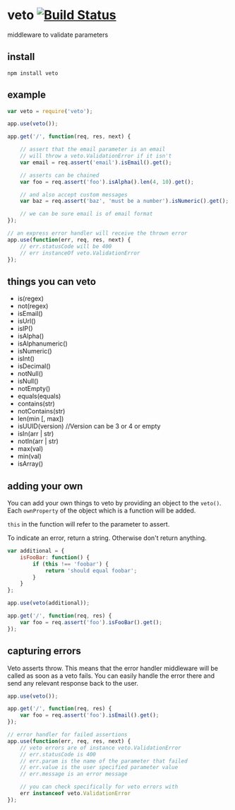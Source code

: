 # veto [![Build Status](https://secure.travis-ci.org/defunctzombie/node-veto.png?branch=master)](http://travis-ci.org/defunctzombie/node-veto) #

middleware to validate parameters

## install

```
npm install veto
```

## example

```javascript
var veto = require('veto');

app.use(veto());

app.get('/', function(req, res, next) {

    // assert that the email parameter is an email
    // will throw a veto.ValidationError if it isn't
    var email = req.assert('email').isEmail().get();

    // asserts can be chained
    var foo = req.assert('foo').isAlpha().len(4, 10).get();

    // and also accept custom messages
    var baz = req.assert('baz', 'must be a number').isNumeric().get();

    // we can be sure email is of email format
});

// an express error handler will receive the thrown error
app.use(function(err, req, res, next) {
    // err.statusCode will be 400
    // err instanceOf veto.ValidationError
});
```

## things you can veto

* is(regex)
* not(regex)
* isEmail()
* isUrl()
* isIP()
* isAlpha()
* isAlphanumeric()
* isNumeric()
* isInt()
* isDecimal()
* notNull()
* isNull()
* notEmpty()
* equals(equals)
* contains(str)
* notContains(str)
* len(min [, max])
* isUUID(version) //Version can be 3 or 4 or empty
* isIn(arr | str)
* notIn(arr | str)
* max(val)
* min(val)
* isArray()

## adding your own

You can add your own things to veto by providing an object to the ```veto()```. Each ```ownProperty``` of the object which is a function will be added.

```this``` in the function will refer to the parameter to assert.

To indicate an error, return a string. Otherwise don't return anything.

```javascript
var additional = {
    isFooBar: function() {
        if (this !== 'foobar') {
            return 'should equal foobar';
        }
    }
};

app.use(veto(additional));

app.get('/', function(req, res) {
    var foo = req.assert('foo').isFooBar().get();
});
```

## capturing errors

Veto asserts throw. This means that the error handler middleware will be called as soon as a veto fails. You can easily handle the error there and send any relevant response back to the user.

```javascript
app.use(veto());

app.get('/', function(req, res) {
    var foo = req.assert('foo').isEmail().get();
});

// error handler for failed assertions
app.use(function(err, req, res, next) {
    // veto errors are of instance veto.ValidationError
    // err.statusCode is 400
    // err.param is the name of the parameter that failed
    // err.value is the user specified parameter value
    // err.message is an error message

    // you can check specifically for veto errors with
    err instanceof veto.ValidationError
});
```
